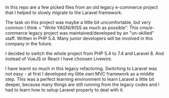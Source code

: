 In this repo are a few picked files from an old legacy e-commerce project that I helped to slowly migrate to the Laravel framework.

The task on this project was maybe a little bit uncomfortable, but very common I think = "Write YAGNI/KISS as much as possible".
This cms/e-commerce legacy project was maintained/developed by an "un-skilled" staff. Written in PHP 5.4.
Many junior developers will be involved in this company in the future.

I decided to switch the whole project from PHP 5.4 to 7.4 and Laravel 8. And instead of VueJS or React I have choosen Livewire.

I have learnt so much in this legacy refactoring. Switching to Laravel was not easy - at first I developed my little own MVC framework as a middle step.
This was a perfect learning environment to learn Laravel a little bit deeper, because many things are still running from the legacy codes and I had to learn how to setup Laravel properly to deal with it.
